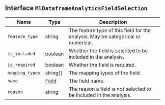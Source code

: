 ## Interface `MlDataframeAnalyticsFieldSelection`

| Name | Type | Description |
| - | - | - |
| `feature_type` | string | The feature type of this field for the analysis. May be categorical or numerical. |
| `is_included` | boolean | Whether the field is selected to be included in the analysis. |
| `is_required` | boolean | Whether the field is required. |
| `mapping_types` | string[] | The mapping types of the field. |
| `name` | [Field](./Field.md) | The field name. |
| `reason` | string | The reason a field is not selected to be included in the analysis. |
